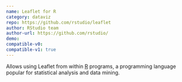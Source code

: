 ```yaml
---
name: Leaflet for R
category: dataviz
repo: https://github.com/rstudio/leaflet
author: RStudio team
author-url: https://github.com/rstudio/
demo: 
compatible-v0:
compatible-v1: true
---
```


Allows using Leaflet from within <a href="https://en.wikipedia.org/wiki/R_%28programming_language%29">R</a> programs, a programming language popular for statistical analysis and data mining.
